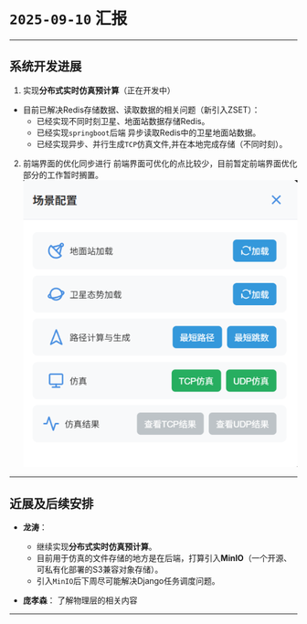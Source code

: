 # `2025-09-10` 汇报

---

## 系统开发进展

1. 实现**分布式实时仿真预计算**（正在开发中）
- 目前已解决Redis存储数据、读取数据的相关问题（新引入ZSET）：
  * 已经实现不同时刻卫星、地面站数据存储Redis。
  * 已经实现`springboot`后端 异步读取Redis中的卫星地面站数据。
  * 已经实现异步、并行生成`TCP`仿真文件,并在本地完成存储（不同时刻）。

2. 前端界面的优化同步进行
   前端界面可优化的点比较少，目前暂定前端界面优化部分的工作暂时搁置。
![alt text](a0ae28aad4374c18c347c4332dc9a173.png)
---

## 近展及后续安排

- **龙涛**：  
  * 继续实现**分布式实时仿真预计算**。
  * 目前用于仿真的文件存储的地方是在后端，打算引入**MinIO**（一个开源、可私有化部署的S3兼容对象存储）。
  * 引入`MinIO`后下周尽可能解决Django任务调度问题。



- **庞孝森**：
  了解物理层的相关内容  



---